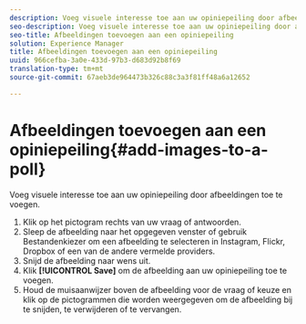 ```yaml
---
description: Voeg visuele interesse toe aan uw opiniepeiling door afbeeldingen toe te voegen.
seo-description: Voeg visuele interesse toe aan uw opiniepeiling door afbeeldingen toe te voegen.
seo-title: Afbeeldingen toevoegen aan een opiniepeiling
solution: Experience Manager
title: Afbeeldingen toevoegen aan een opiniepeiling
uuid: 966cefba-3a0e-433d-97b3-d683d92b8f69
translation-type: tm+mt
source-git-commit: 67aeb3de964473b326c88c3a3f81ff48a6a12652

---
```



# Afbeeldingen toevoegen aan een opiniepeiling{#add-images-to-a-poll}

Voeg visuele interesse toe aan uw opiniepeiling door afbeeldingen toe te voegen.

1. Klik op het pictogram rechts van uw vraag of antwoorden.
1. Sleep de afbeelding naar het opgegeven venster of gebruik Bestandenkiezer om een afbeelding te selecteren in Instagram, Flickr, Dropbox of een van de andere vermelde providers.
1. Snijd de afbeelding naar wens uit.
1. Klik **[!UICONTROL Save]** om de afbeelding aan uw opiniepeiling toe te voegen.
1. Houd de muisaanwijzer boven de afbeelding voor de vraag of keuze en klik op de pictogrammen die worden weergegeven om de afbeelding bij te snijden, te verwijderen of te vervangen.
